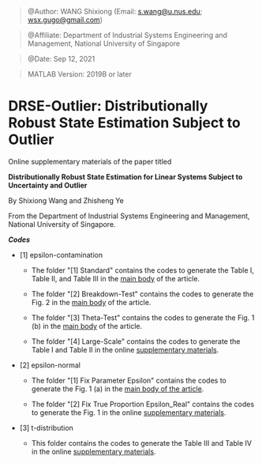 > @Author: WANG Shixiong (Email: <s.wang@u.nus.edu>; <wsx.gugo@gmail.com>)

> @Affiliate: Department of Industrial Systems Engineering and Management, National University of Singapore

> @Date: Sep 12, 2021

> MATLAB Version: 2019B or later

# DRSE-Outlier: Distributionally Robust State Estimation Subject to Outlier

Online supplementary materials of the paper titled 

**Distributionally Robust State Estimation for Linear Systems Subject to Uncertainty and Outlier**

By Shixiong Wang and Zhisheng Ye

From the Department of Industrial Systems Engineering and Management, National University of Singapore.

***Codes***

+ [1] epsilon-contamination

    * The folder "[1] Standard" contains the codes to generate the Table I, Table II, and Table III in the <u>main body</u> of the article.
    
    * The folder "[2] Breakdown-Test" contains the codes to generate the Fig. 2 in the <u>main body</u> of the article.
    
    * The folder "[3] Theta-Test" contains the codes to generate the Fig. 1 (b) in the <u>main body</u> of the article.
    
    * The folder "[4] Large-Scale" contains the codes to generate the Table I and Table II in the online <u>supplementary materials</u>.

+ [2] epsilon-normal

    * The folder "[1] Fix Parameter Epsilon" contains the codes to generate the Fig. 1 (a) in the <u>main body of the article</u>.
    
    * The folder "[2] Fix True Proportion Epsilon_Real" contains the codes to generate the Fig. 1 in the online <u>supplementary materials</u>.

+ [3] t-distribution

    * This folder contains the codes to generate the Table III and Table IV in the online <u>supplementary materials</u>.
   
   
